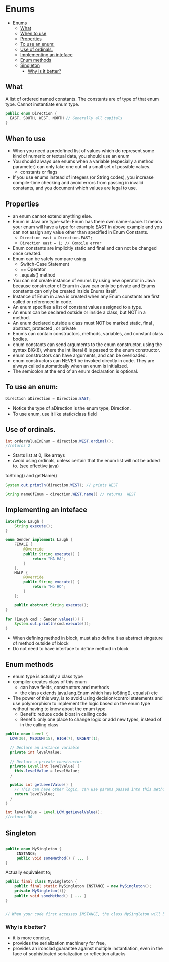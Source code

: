 # Enums

<!-- TOC depthFrom:1 depthTo:6 withLinks:1 updateOnSave:1 orderedList:0 -->

- [Enums](#enums)
	- [What](#what)
	- [When to use](#when-to-use)
	- [Properties](#properties)
	- [To use an enum:](#to-use-an-enum)
	- [Use of ordinals.](#use-of-ordinals)
	- [Implementing an inteface](#implementing-an-inteface)
	- [Enum methods](#enum-methods)
	- [Singleton](#singleton)
		- [Why is it better?](#why-is-it-better)

<!-- /TOC -->


## What

A list of ordered named constants. The constants are of type of that enum type. Cannot instantiate enum type.

```java
public enum Direction {
  EAST, SOUTH, WEST, NORTH // Generally all capitals
}
```

## When to use

- When you need a predefined list of values which do represent some kind of numeric or textual data, you should use an enum
- You should always use enums when a variable (especially a method parameter) can only take one out of a small set of possible values.
  - constants or flags
- If you use enums instead of integers (or String codes), you increase compile-time checking and avoid errors from passing in invalid constants, and you document which values are legal to use.

## Properties

- an enum cannot extend anything else.
- Enum in Java are type-safe: Enum has there own name-space. It means your enum will have a type for example EAST in above example and you can not assign any value other than specified in Enum Constants.
  - ```Direction east = Direction.EAST;```
  - ```Direction east = 1; // Compile error```
- Enum constants are implicitly static and final and can not be changed once created.
- Enum can be safely compare using
  - Switch-Case Statement
  - == Operator
  - .equals() method
- You can not create instance of enums by using new operator in Java because constructor of Enum in Java can only be private and Enums constants can only be created inside Enums itself.
- Instance of Enum in Java is created when any Enum constants are first called or referenced in code.
- An enum specifies a list of constant values assigned to a type.
- An enum can be declared outside or inside a class, but NOT in a method.
- An enum declared outside a class must NOT be marked static, final , abstract, protected , or private
- Enums can contain constructors, methods, variables, and constant class bodies.
- enum constants can send arguments to the enum constructor, using the syntax BIG(8), where the int literal 8 is passed to the enum constructor.
- enum constructors can have arguments, and can be overloaded.
- enum constructors can NEVER be invoked directly in code. They are always called automatically when an enum is initialized.
- The semicolon at the end of an enum declaration is optional.



## To use an enum:

```java
Direction aDirection = Direction.EAST;
```
  - Notice the type of aDirection is the enum type, Direction.
  - To use enum, use it like static/class field

## Use of ordinals.

```java
int orderValueInEnum = direction.WEST.ordinal();
//returns 2
```
  - Starts list at 0, like arrays
  - Avoid using ordinals, unless certain that the enum list will not be added to. (see effective java)

toString() and getName()

```java
System.out.println(direction.WEST); // prints WEST

String nameOfEnum = direction.WEST.name() // returns  WEST
```

## Implementing an inteface

```java
interface Laugh {
    String execute();
}

enum Gender implements Laugh {
    FEMALE {
        @Override
        public String execute() {
            return "HA HA";
        }
    },
    MALE {
        @Override
        public String execute() {
            return "Ho HO";
        }
    };

    public abstract String execute();
}

for (Laugh cmd : Gender.values()) {
    System.out.println(cmd.execute());
}
```
  - When defining method in block, must also define it as abstract singature of method outside of block
  - Do not need to have interface to define method in block

## Enum methods

 - enum type is actually a class type
 - compiler creates class of this enum
   - can have fields, constructors and methods
   - the class extends java.lang.Enum which has toSting(), equals() etc
 - The power of this way, is to avoid using decision/control statements and use polymorphism to implement the logic based on the enum type without having to know about the enum type
   - Benefit: reduce code bloat in calling code
   - Benefit: only one place to change logic or add new types, instead of in the calling class

```java
public enum Level {
  LOW(30), MEDIUM(15), HIGH(7), URGENT(1);

  // Declare an instance variable
  private int levelValue;

  // Declare a private constructor
  private Level(int levelValue) {
    this.levelValue = levelValue;
  }

  public int getLevelValue() {
    // This can have other logic, can use params passed into this method to
    return levelValue;
  }
}

int levelValue = Level.LOW.getLevelValue();
//returns 30
```

## Singleton

```java

public enum MySingleton {
     INSTANCE;
     public void someMethod() { ... }
}

```

Actually equivalent to;

```java
public final class MySingleton {
    public final static MySingleton INSTANCE = new MySingleton();
    private MySingleton(){}
    public void someMethod() { ... }
}


// When your code first accesses INSTANCE, the class MySingleton will be loaded and initialized by the JVM. This process initializes the static field above once (lazily).
```

### Why is it better?

- it is more concise,
- provides the serialization machinery for free,
- provides an ironclad guarantee against multiple instantiation, even in the face of sophisticated serialization or reflection attacks
